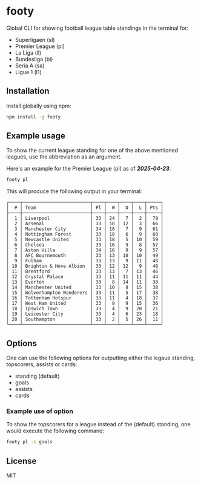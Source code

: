 # footy

Global CLI for showing football league table standings in the terminal for:

- Superligaen (sl)
- Premier League (pl)
- La Liga (ll)
- Bundesliga (bl)
- Seria A (sa)
- Ligue 1 (l1)

## Installation

Install globally using npm:

```sh
npm install -g footy
```

## Example usage

To show the current league standing for one of the above mentioned leagues, use the abbreviation as an argument.

Here's an example for the Premier League (pl) as of **_2025-04-23_**:

```sh
footy pl
```

This will produce the following output in your terminal:

```
┌────┬─────────────────────────┬────┬────┬────┬────┬─────┐
│  # │ Team                    │ Pl │  W │  D │  L │ Pts │
├────┼─────────────────────────┼────┼────┼────┼────┼─────┤
│  1 │ Liverpool               │ 33 │ 24 │  7 │  2 │  79 │
│  2 │ Arsenal                 │ 33 │ 18 │ 12 │  3 │  66 │
│  3 │ Manchester City         │ 34 │ 18 │  7 │  9 │  61 │
│  4 │ Nottingham Forest       │ 33 │ 18 │  6 │  9 │  60 │
│  5 │ Newcastle United        │ 33 │ 18 │  5 │ 10 │  59 │
│  6 │ Chelsea                 │ 33 │ 16 │  9 │  8 │  57 │
│  7 │ Aston Villa             │ 34 │ 16 │  9 │  9 │  57 │
│  8 │ AFC Bournemouth         │ 33 │ 13 │ 10 │ 10 │  49 │
│  9 │ Fulham                  │ 33 │ 13 │  9 │ 11 │  48 │
│ 10 │ Brighton & Hove Albion  │ 33 │ 12 │ 12 │  9 │  48 │
│ 11 │ Brentford               │ 33 │ 13 │  7 │ 13 │  46 │
│ 12 │ Crystal Palace          │ 33 │ 11 │ 11 │ 11 │  44 │
│ 13 │ Everton                 │ 33 │  8 │ 14 │ 11 │  38 │
│ 14 │ Manchester United       │ 33 │ 10 │  8 │ 15 │  38 │
│ 15 │ Wolverhampton Wanderers │ 33 │ 11 │  5 │ 17 │  38 │
│ 16 │ Tottenham Hotspur       │ 33 │ 11 │  4 │ 18 │  37 │
│ 17 │ West Ham United         │ 33 │  9 │  9 │ 15 │  36 │
│ 18 │ Ipswich Town            │ 33 │  4 │  9 │ 20 │  21 │
│ 19 │ Leicester City          │ 33 │  4 │  6 │ 23 │  18 │
│ 20 │ Southampton             │ 33 │  2 │  5 │ 26 │  11 │
└────┴─────────────────────────┴────┴────┴────┴────┴─────┘
```

## Options

One can use the following options for outputting either the legaue standing, topscorers, assists or cards:

- standing (default)
- goals
- assists
- cards

### Example use of option

To show the topscorers for a league instead of the (default) standing, one would execute the following command:

```sh
footy pl -s goals
```

## License

MIT

